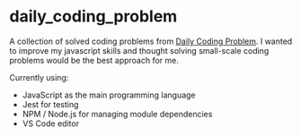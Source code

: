 daily_coding_problem
===

A collection of solved coding problems from [Daily Coding Problem](https://www.dailycodingproblem.com/).
I wanted to improve my javascript skills and thought solving small-scale coding problems would be the best approach for me.

Currently using:
- JavaScript as the main programming language
- Jest for testing
- NPM / Node.js for managing module dependencies
- VS Code editor

